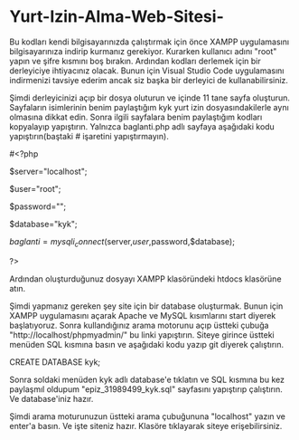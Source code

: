 # Yurt-Izin-Alma-Web-Sitesi-

  Bu kodları kendi bilgisayarınızda çalıştırmak için önce XAMPP uygulamasını bilgisayarınıza indirip kurmanız gerekiyor. Kurarken kullanıcı adını "root" yapın ve şifre kısmını boş bırakın. Ardından kodları derlemek için bir derleyiciye ihtiyacınız olacak. Bunun için Visual Studio Code uygulamasını indirmenizi tavsiye ederim ancak siz başka bir derleyici de kullanabilirsiniz. 

  Şimdi derleyicinizi açıp bir dosya oluturun ve içinde 11 tane sayfa oluşturun. Sayfaların isimlerinin benim paylaştığım kyk yurt izin dosyasındakilerle aynı olmasına dikkat edin. Sonra ilgili sayfalara benim paylaştığım kodları kopyalayıp yapıştırın. Yalnızca baglanti.php adlı sayfaya aşağıdaki kodu yapıştırın(baştaki # işaretini yapıştırmayın).

#<?php

$server="localhost";

$user="root";

$password="";

$database="kyk";

$baglanti=mysqli_connect($server,$user,$password,$database);

?>

  Ardından oluşturduğunuz dosyayı XAMPP klasöründeki htdocs klasörüne atın.
 
  Şimdi yapmanız gereken şey site için bir database oluşturmak. Bunun için XAMPP uygulamasını açarak Apache ve MySQL kısımlarını start diyerek başlatıyoruz. Sonra kullandığınız arama motorunu açıp üstteki çubuğa "http://localhost/phpmyadmin/" bu linki yapıştırın. Siteye girince üstteki menüden SQL kısmına basın ve aşağıdaki kodu yazıp git diyerek çalıştırın.
  
CREATE DATABASE kyk;

Sonra soldaki menüden kyk adlı database'e tıklatın ve SQL kısmına bu kez paylaşmıl oldupum "epiz_31989499_kyk.sql" sayfasını yapıştırıp çalıştırın. Ve database'iniz hazır.

Şimdi arama moturunuzun üstteki arama çubuğununa "localhost" yazın ve enter'a basın. Ve işte siteniz hazır. Klasöre tıklayarak siteye erişebilirsiniz.




  





